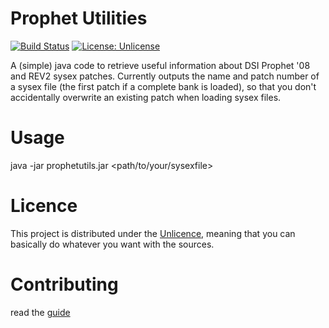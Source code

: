 # Prophet Utilities #
[![Build Status](https://travis-ci.org/malkav30/prophetutilities.svg?branch=master)](https://travis-ci.org/malkav30/prophetutilities) [![License: Unlicense](https://img.shields.io/badge/license-Unlicense-blue.svg)](http://unlicense.org/)

A (simple) java code to retrieve useful information about DSI Prophet '08 and REV2 sysex patches. Currently outputs the name and patch number of a sysex file (the first patch if a complete bank is loaded), so that you don't accidentally overwrite an existing patch when loading sysex files.
# Usage #
 java -jar prophetutils.jar <path/to/your/sysexfile>
# Licence #

This project is distributed under the [Unlicence](UNLICENCE.md), meaning that you can basically do whatever you want with the sources.
# Contributing #
read the [guide](CONTRIBUTING.md)